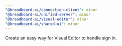 ```yaml
---
"@breadboard-ai/connection-client": minor
"@breadboard-ai/unified-server": minor
"@breadboard-ai/visual-editor": minor
"@breadboard-ai/shared-ui": minor
---
```


Create an easy way for Visual Editor to handle sign in.
